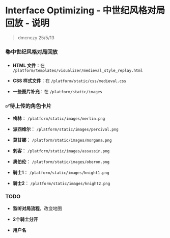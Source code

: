 # Interface Optimizing - 中世纪风格对局回放 - 说明

> dmcnczy 25/5/13

### 📚中世纪风格对局回放

- **HTML 文件**：在 `/platform/templates/visualizer/medieval_style_replay.html`

- **CSS 样式文件**：在 `/platform/static/css/medieval.css`

- **一些图片补充**：在 `/platform/static/images`

### ✅待上传的角色卡片

- **梅林**： `/platform/static/images/merlin.png`

- **派西维尔**： `/platform/static/images/percival.png`

- **莫甘娜**： `/platform/static/images/morgana.png`

- **刺客**： `/platform/static/images/assassin.png`

- **奥伯伦**： `/platform/static/images/oberon.png`

- **骑士1**： `/platform/static/images/knight1.png`

- **骑士2**： `/platform/static/images/knight2.png`

### TODO

- **监听对局流程**，改变地图

- **2个骑士分开**

- **用户名**
